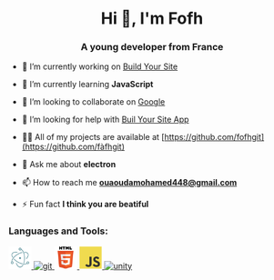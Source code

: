 <h1 align="center">Hi 👋, I'm Fofh</h1>
<h3 align="center">A young developer from France</h3>

- 🔭 I’m currently working on [Build Your Site](https://github.com/fofhgit/buils-your-site)

- 🌱 I’m currently learning **JavaScript**

- 👯 I’m looking to collaborate on [Google](https://github.com/google)

- 🤝 I’m looking for help with [Buil Your Site App](https://github.com/fofhgit/build-your-site)

- 👨‍💻 All of my projects are available at [https://github.com/fofhgit](https://github.com/fàfhgit)

- 💬 Ask me about **electron**

- 📫 How to reach me **ouaoudamohamed448@gmail.com**

- ⚡ Fun fact **I think you are beatiful**

<p align="left">
</p>

<h3 align="left">Languages and Tools:</h3>
<p align="left"> <a href="https://www.electronjs.org" target="_blank" rel="noreferrer"> <img src="https://raw.githubusercontent.com/devicons/devicon/master/icons/electron/electron-original.svg" alt="electron" width="40" height="40"/> </a> <a href="https://git-scm.com/" target="_blank" rel="noreferrer"> <img src="https://www.vectorlogo.zone/logos/git-scm/git-scm-icon.svg" alt="git" width="40" height="40"/> </a> <a href="https://www.w3.org/html/" target="_blank" rel="noreferrer"> <img src="https://raw.githubusercontent.com/devicons/devicon/master/icons/html5/html5-original-wordmark.svg" alt="html5" width="40" height="40"/> </a> <a href="https://developer.mozilla.org/en-US/docs/Web/JavaScript" target="_blank" rel="noreferrer"> <img src="https://raw.githubusercontent.com/devicons/devicon/master/icons/javascript/javascript-original.svg" alt="javascript" width="40" height="40"/> </a> <a href="https://unity.com/" target="_blank" rel="noreferrer"> <img src="https://www.vectorlogo.zone/logos/unity3d/unity3d-icon.svg" alt="unity" width="40" height="40"/> </a> </p>
